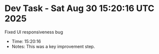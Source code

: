 # Dev Task - Sat Aug 30 15:20:16 UTC 2025
Fixed UI responsiveness bug
- Time: 15:20:16
- Notes: This was a key improvement step.
